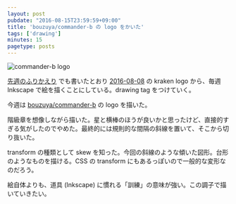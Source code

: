 ```yaml
---
layout: post
pubdate: "2016-08-15T23:59:59+09:00"
title: 'bouzuya/commander-b の logo をかいた'
tags: ['drawing']
minutes: 15
pagetype: posts
---
```

![commander-b logo](https://cloud.githubusercontent.com/assets/1221346/17646426/864afc9e-6203-11e6-8ead-a843e198fda2.png)

[先週のふりかえり][2016-08-14] でも書いたとおり [2016-08-08][] の kraken logo から、毎週 Inkscape で絵を描くことにしている。drawing tag をつけていく。

今週は [bouzuya/commander-b][] の logo を描いた。

階級章を想像しながら描いた。星と横棒のほうが良いかと思ったけど、直接的すぎる気がしたのでやめた。最終的には規則的な間隔の斜線を置いて、そこから切り抜いた。

transform の種類として skew を知った。今回の斜線のような傾いた図形。台形のようなものを描ける。CSS の transform にもあるっぽいので一般的な変形なのだろう。

絵自体よりも、道具 (Inkscape) に慣れる「訓練」の意味が強い。この調子で描いていきたい。

[2016-08-08]: http://blog.bouzuya.net/2016/08/08/
[2016-08-14]: http://blog.bouzuya.net/2016/08/14/
[bouzuya/commander-b]: https://github.com/bouzuya/commander-b
